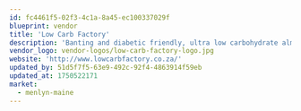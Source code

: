 ```yaml
---
id: fc4461f5-02f3-4c1a-8a45-ec100337029f
blueprint: vendor
title: 'Low Carb Factory'
description: 'Banting and diabetic friendly, ultra low carbohydrate almond bread, pitas, pizzas, vetkoek and mince, jaffles and gourmet pies freshly baked, no sugar, no white flour, no wheat, and no preservatives'
vendor_logo: vendor-logos/low-carb-factory-logo.jpg
website: 'http://www.lowcarbfactory.co.za/'
updated_by: 51d5f7f5-63e9-492c-92f4-4863914f59eb
updated_at: 1750522171
market:
  - menlyn-maine
---
```

